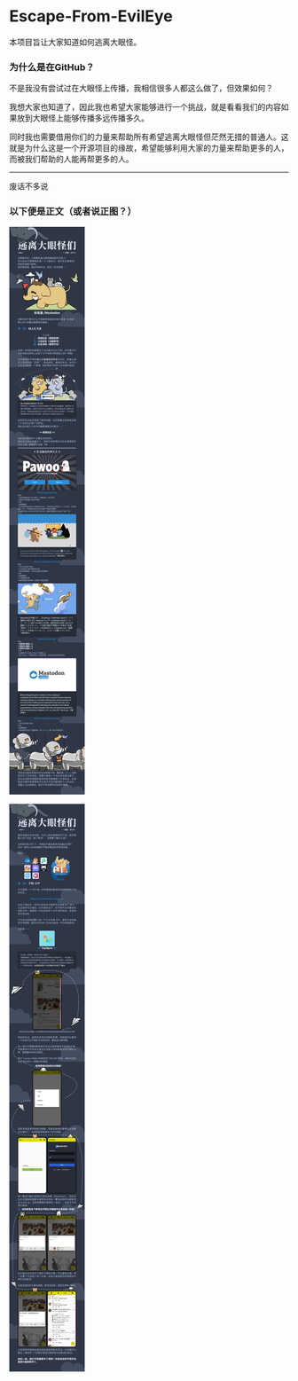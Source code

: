 Escape-From-EvilEye
=================

本项目旨让大家知道如何逃离大眼怪。

### 为什么是在GitHub？
不是我没有尝试过在大眼怪上传播，我相信很多人都这么做了，但效果如何？

我想大家也知道了，因此我也希望大家能够进行一个挑战，就是看看我们的内容如果放到大眼怪上能够传播多远传播多久。

同时我也需要借用你们的力量来帮助所有希望逃离大眼怪但茫然无措的普通人。这就是为什么这是一个开源项目的缘故，希望能够利用大家的力量来帮助更多的人，而被我们帮助的人能再帮更多的人。
***** 
废话不多说

### 以下便是正文（或者说正图？）
![Escape-From-EvilEye-Guide-1](https://raw.githubusercontent.com/Emergency-Buoy/Escape-From-EvilEye/master/Escape-From-EvilEye-1.jpg)

![Escape-From-EvilEye-Guide-2](https://raw.githubusercontent.com/Emergency-Buoy/Escape-From-EvilEye/master/Escape-From-EvilEye-2.jpg)
